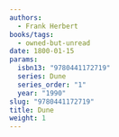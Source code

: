 ```yaml
---
authors:
  - Frank Herbert
books/tags:
  - owned-but-unread
date: 1800-01-15
params:
  isbn13: "9780441172719"
  series: Dune
  series_order: "1"
  year: "1990"
slug: "9780441172719"
title: Dune
weight: 1
---
```


<!--more-->

